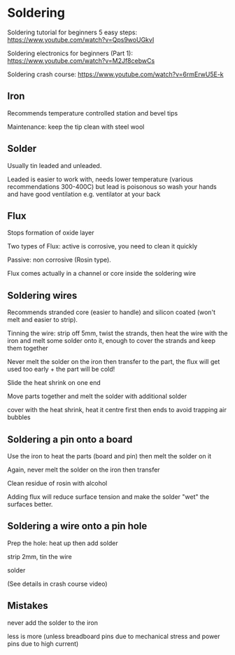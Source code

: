 # Soldering

Soldering tutorial for beginners 5 easy steps: https://www.youtube.com/watch?v=Qps9woUGkvI

Soldering electronics for beginners (Part 1): https://www.youtube.com/watch?v=M2Jf8cebwCs

Soldering crash course: https://www.youtube.com/watch?v=6rmErwU5E-k

## Iron

Recommends temperature controlled station and bevel tips

Maintenance: keep the tip clean with steel wool

## Solder

Usually tin leaded and unleaded. 

Leaded is easier to work with, needs lower temperature (various recommendations 300-400C) but lead is poisonous so wash your hands and have good ventilation e.g. ventilator at your back

## Flux

Stops formation of oxide layer

Two types of Flux: active is corrosive, you need to clean it quickly

Passive: non corrosive (Rosin type). 

Flux comes actually in a channel or core inside the soldering wire

## Soldering wires

Recommends stranded core (easier to handle) and silicon coated (won't melt and easier to strip). 

Tinning the wire: strip off 5mm, twist the strands, then heat the wire with the iron and melt some solder onto it, enough to cover the strands and keep them together

Never melt the solder on the iron then transfer to the part, the flux will get used too early + the part will be cold!

Slide the heat shrink on one end

Move parts together and melt the solder with additional solder

cover with the heat shrink, heat it centre first then ends to avoid trapping air bubbles

## Soldering a pin onto a board

Use the iron to heat the parts (board and pin) then melt the solder on it

Again, never melt the solder on the iron then transfer 

Clean residue of rosin with alcohol

Adding flux will reduce surface tension and make the solder "wet" the surfaces better.

## Soldering a wire onto a pin hole

Prep the hole: heat up then add solder 

strip 2mm, tin the wire

solder

(See details in crash course video)

## Mistakes

never add the solder to the iron

less is more (unless breadboard pins due to mechanical stress and power pins due to high current)

